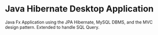 # Java Hibernate Desktop Application
Java Fx Application using the JPA Hibernate, MySQL DBMS, and the MVC design pattern. Extended to handle SQL Query.


